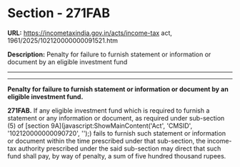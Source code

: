 # Section - 271FAB

**URL:** https://incometaxindia.gov.in/acts/income-tax act, 1961/2025/102120000000091521.htm

**Description:** Penalty for failure to furnish statement or information or document by an eligible investment fund

---

****

**Penalty for failure to furnish statement or information or document by an eligible investment fund.**

**271FAB.** If any eligible investment fund which is required to furnish a statement or any information or document, as required under sub-section (5) of [section 9A](javascript:ShowMainContent\('Act', 'CMSID', '102120000000090720', ''\);) fails to furnish such statement or information or document within the time prescribed under that sub-section, the income-tax authority prescribed under the said sub-section may direct that such fund shall pay, by way of penalty, a sum of five hundred thousand rupees.